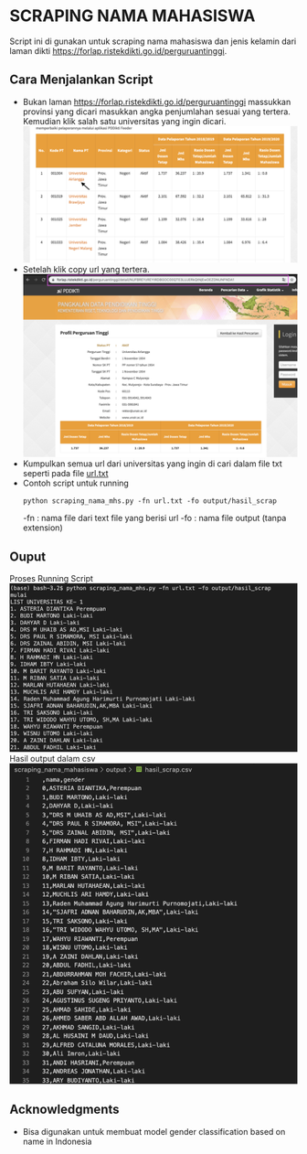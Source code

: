# SCRAPING NAMA MAHASISWA

Script ini di gunakan untuk scraping nama mahasiswa dan jenis kelamin dari laman dikti https://forlap.ristekdikti.go.id/perguruantinggi. 

## Cara Menjalankan Script

* Bukan laman https://forlap.ristekdikti.go.id/perguruantinggi massukkan provinsi yang dicari masukkan angka penjumlahan sesuai yang tertera. Kemudian klik salah satu universitas yang ingin dicari.
  ![alt text](pict/1.png)
* Setelah klik copy url yang tertera.
![alt text](pict/2.png)
* Kumpulkan semua url dari universitas yang ingin di cari dalam file txt seperti pada file [url.txt](https://github.com/ayunimatulf/scraping_nama_mahasiswa/blob/master/url.txt)
* Contoh script untuk running 
    ```
    python scraping_nama_mhs.py -fn url.txt -fo output/hasil_scrap
    ```
    -fn : nama file dari text file yang berisi url
    -fo : nama file output (tanpa extension)

## Ouput
Proses Running Script
![alt text](pict/3.png)
Hasil output dalam csv
![alt text](pict/4.png)

## Acknowledgments
* Bisa digunakan untuk membuat model gender classification based on name in Indonesia